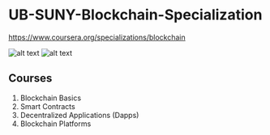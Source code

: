 # UB-SUNY-Blockchain-Specialization
https://www.coursera.org/specializations/blockchain

![alt text](https://upload.wikimedia.org/wikipedia/commons/thumb/3/33/University_at_Buffalo_logo.svg/250px-University_at_Buffalo_logo.svg.png "University at Buffalo")
![alt text](https://upload.wikimedia.org/wikipedia/commons/5/5f/SUNY_brandmark.svg "State University of New York")
## Courses
1. Blockchain Basics
2. Smart Contracts
3. Decentralized Applications (Dapps)
4. Blockchain Platforms
